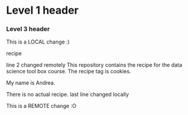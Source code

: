 # Level 1 header

### Level 3 header

This is a LOCAL change :)

recipe

line 2 changed remotely
This repository contains the recipe for the data science tool box course. The recipe tag is cookies.

My name is Andrea.

There is no actual recipe.
last line changed locally

This is a REMOTE change :O
